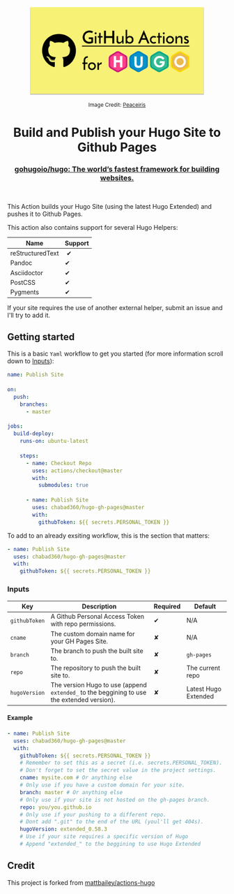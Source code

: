 <div align="center" >

  <img width=400  alt="Image Credit: Peaceiris" src="https://raw.githubusercontent.com/peaceiris/actions-hugo/master/images/ogp.svg?sanitize=true" />

  <p style="font-size:12px;" >
    Image Credit: <a href="https://github.com/peaceiris">Peaceiris</a>
  </p>

  <h1>
    Build and Publish your Hugo Site to Github Pages
  </h1>

  <h3>
    <a href="https://github.com/gohugoio/hugo">
      gohugoio/hugo: The world’s fastest framework for building websites.
    </a>
  </h3>

</div>

&nbsp;

This Action builds your Hugo Site (using the latest Hugo Extended) and pushes it to Github Pages.

This action also contains support for several Hugo Helpers:

| Name | Support |
| ---- | ------- |
| reStructuredText |️ ✔ |
| Pandoc | ✔ |
| Asciidoctor | ✔ |
| PostCSS | ✔ |
| Pygments | ✔ |

If your site requires the use of another external helper, submit an issue and I'll try to add it.

## Getting started

This is a basic `Yaml` workflow to get you started (for more information scroll down to [Inputs](#inputs)):

```yaml
name: Publish Site

on:
  push:
    branches:
      - master

jobs:
  build-deploy:
    runs-on: ubuntu-latest

    steps:
      - name: Checkout Repo
        uses: actions/checkout@master
        with:
          submodules: true

      - name: Publish Site
        uses: chabad360/hugo-gh-pages@master
        with:
          githubToken: ${{ secrets.PERSONAL_TOKEN }}
```

To add to an already exsiting workflow, this is the section that matters:

```yaml
- name: Publish Site
  uses: chabad360/hugo-gh-pages@master
  with:
    githubToken: ${{ secrets.PERSONAL_TOKEN }}
```

### Inputs

| Key |  Description | Required | Default |
| --- | ----------- | -------- | ------- |
| `githubToken` | A Github Personal Access Token with repo permissions. | ✔ | N/A |
| `cname` | The custom domain name for your GH Pages Site. | ✘ | N/A |
| `branch` |  The branch to push the built site to. | ✘ | `gh-pages`|
| `repo` | The repository to push the built site to. | ✘ | The current repo |
| `hugoVersion` | The version Hugo to use (append `extended_` to the beggining to use the extended version). | ✘ | Latest Hugo Extended |

#### Example

```yaml
- name: Publish Site
  uses: chabad360/hugo-gh-pages@master
  with:
    githubToken: ${{ secrets.PERSONAL_TOKEN }}
    # Remember to set this as a secret (i.e. secrets.PERSONAL_TOKEN).
    # Don't forget to set the secret value in the project settings.
    cname: mysite.com # Or anything else
    # Only use if you have a custom domain for your site.
    branch: master # Or anything else
    # Only use if your site is not hosted on the gh-pages branch.
    repo: you/you.github.io
    # Only use if your pushing to a different repo.
    # Dont add ".git" to the end of the URL (youl'll get 404s).
    hugoVersion: extended_0.58.3
    # Use if your site requires a specific version of Hugo
    # Append "extended_" to the beggining to use Hugo Extended
```

## Credit

This project is forked from [mattbailey/actions-hugo](github.com/mattbailey/actions-hugo)
